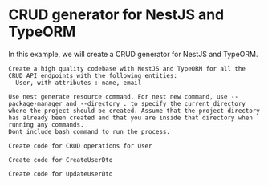 # CRUD generator for NestJS and TypeORM


In this example, we will create a CRUD generator for NestJS and TypeORM.

```stub
Create a high quality codebase with NestJS and TypeORM for all the CRUD API endpoints with the following entities:
- User, with attributes : name, email

Use nest generate resource command. For nest new command, use --package-manager and --directory . to specify the current directory where the project should be created. Assume that the project directory has already been created and that you are inside that directory when running any commands. 
Dont include bash command to run the process.
```

```stub
Create code for CRUD operations for User
```

```stub
Create code for CreateUserDto
```

```stub
Create code for UpdateUserDto
```
